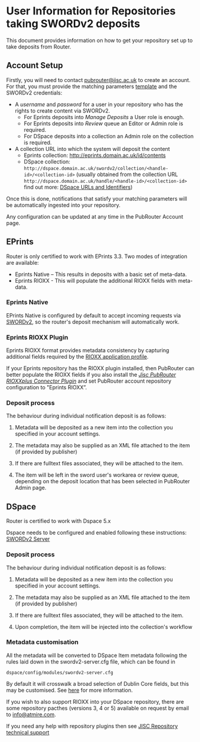 # User Information for Repositories taking SWORDv2 deposits

This document provides information on how to get your repository set up to take deposits from Router.

## Account Setup

Firstly, you will need to contact pubrouter@jisc.ac.uk to create an account. For that, you must provide the matching parameters [template](https://pubrouter.jisc.ac.uk/static/csvtemplate.csv) and the SWORDv2 credentials:

* A *username* and *password* for a user in your repository who has the rights to create content via SWORDv2.
   * For Eprints deposits into *Manage Deposits* a User role is enough.
   * For Eprints deposits into *Review* queue an Editor or Admin role is required.
   * For DSpace deposits into a collection an Admin role on the collection is required.
* A collection URL into which the system will deposit the content
   * Eprints collection: http://eprints.domain.ac.uk/id/contents
   * DSpace collection: `http://dspace.domain.ac.uk/swordv2/collection/<handle-id>/<collection-id>` (usually obtained from the collection URL `http://dspace.domain.ac.uk/handle/<handle-id>/<collection-id>` find out more: [DSpace URLs and Identifiers](https://wiki.duraspace.org/display/DSDOC5x/Functional+Overview#FunctionalOverview-PersistentURLsandIdentifiers))

Once this is done, notifications that satisfy your matching parameters will be automatically ingested into your repository.

Any configuration can be updated at any time in the PubRouter Account page.

## EPrints

Router is only certified to work with EPrints 3.3. Two modes of integration are available:

* Eprints Native – This results in deposits with a basic set of meta-data.
* Eprints RIOXX - This will populate the additional RIOXX fields with meta-data.

### Eprints Native

EPrints Native is configured by default to accept incoming requests via [SWORDv2](https://wiki.eprints.org/w/SWORD_2.0), so the router's deposit mechanism will automatically work.  

### Eprints RIOXX Plugin

Eprints RIOXX format provides metadata consistency by capturing additional fields required by the [RIOXX application profile](http://rioxx.net/v2-0-final/).

If your Eprints repository has the RIOXX plugin installed, then PubRouter can better populate the RIOXX fields if you also install the [*Jisc PubRouter RIOXXplus Connector Plugin*](http://wiki.eprints.org/w/Jisc_Publications_Router) and set PubRouter account repository configuration to "Eprints RIOXX”.

### Deposit process

The behaviour during individual notification deposit is as follows:

1. Metadata will be deposited as a new item into the collection you specified in your account settings.

2. The metadata may also be supplied as an XML file attached to the item (if provided by publisher)

3. If there are fulltext files associated, they will be attached to the item.

4. The item will be left in the sword user's workarea or review queue, depending on the deposit location that has been selected in PubRouter Admin page.

## DSpace

Router is certified to work with Dspace 5.x

Dspace needs to be configured and enabled following these instructions: [SWORDv2 Server](https://wiki.duraspace.org/display/DSDOC5x/SWORDv2+Server)


### Deposit process

The behaviour during individual notification deposit is as follows:

1. Metadata will be deposited as a new item into the collection you specified in your account settings.

2. The metadata may also be supplied as an XML file attached to the item (if provided by publisher)

3. If there are fulltext files associated, they will be attached to the item.

4. Upon completion, the item will be injected into the collection's workflow
 
### Metadata customisation

All the metadata will be converted to DSpace Item metadata following the rules laid down in the swordv2-server.cfg file, which
can be found in

    dspace/config/modules/swordv2-server.cfg
    
By default it will crosswalk a broad selection of Dublin Core fields, but this may be customised. See [here](https://wiki.duraspace.org/display/DSDOC5x/Metadata+and+Bitstream+Format+Registries) for more information.

If you wish to also support RIOXX into your DSpace repository, there are some repository pacthes (versions 3, 4 or 5) available on request by email to info@atmire.com.



If you need any help with repository plugins then see [JISC Repository technical support](https://www.jisc.ac.uk/repository-technical-support)
